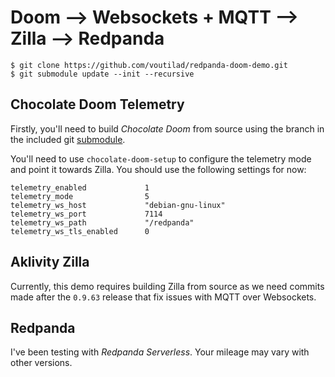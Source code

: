 # Doom --> Websockets + MQTT --> Zilla --> Redpanda

```
$ git clone https://github.com/voutilad/redpanda-doom-demo.git
$ git submodule update --init --recursive
```

## Chocolate Doom Telemetry

Firstly, you'll need to build _Chocolate Doom_ from source using the branch in
the included git [submodule](./chocolate-doom/).

You'll need to use `chocolate-doom-setup` to configure the telemetry mode and
point it towards Zilla. You should use the following settings for now:

```
telemetry_enabled             1
telemetry_mode                5
telemetry_ws_host             "debian-gnu-linux"
telemetry_ws_port             7114
telemetry_ws_path             "/redpanda"
telemetry_ws_tls_enabled      0
```

## Aklivity Zilla

Currently, this demo requires building Zilla from source as we need commits
made after the `0.9.63` release that fix issues with MQTT over Websockets.

## Redpanda

I've been testing with _Redpanda Serverless_. Your mileage may vary with other
versions.
